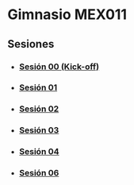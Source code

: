# Gimnasio MEX011

## Sesiones

- ### [Sesión 00 (Kick-off)](./session-00.md)
- ### [Sesión 01](./session-01.md)
- ### [Sesión 02](./session-02.md)
- ### [Sesión 03](./session-03.md)
- ### [Sesión 04](./session-04.md)
- ### [Sesión 06](./session-06.md)
